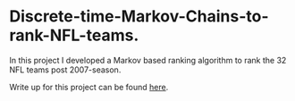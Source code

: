 # Discrete-time-Markov-Chains-to-rank-NFL-teams.

In this project I developed a Markov based ranking algorithm to rank the 32 NFL teams post 2007-season.

Write up for this project can be found [here](https://kmutya.github.io/discretemarkov/).

